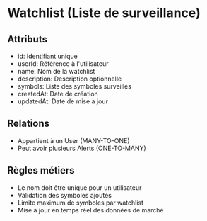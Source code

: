 # Watchlist (Liste de surveillance)

## Attributs
- id: Identifiant unique
- userId: Référence à l'utilisateur
- name: Nom de la watchlist
- description: Description optionnelle
- symbols: Liste des symboles surveillés
- createdAt: Date de création
- updatedAt: Date de mise à jour

## Relations
- Appartient à un User (MANY-TO-ONE)
- Peut avoir plusieurs Alerts (ONE-TO-MANY)

## Règles métiers
- Le nom doit être unique pour un utilisateur
- Validation des symboles ajoutés
- Limite maximum de symboles par watchlist
- Mise à jour en temps réel des données de marché 